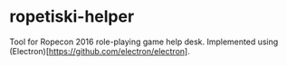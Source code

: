 # ropetiski-helper
Tool for Ropecon 2016 role-playing game help desk. Implemented using (Electron)[https://github.com/electron/electron].
